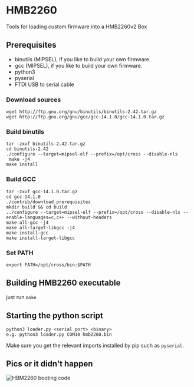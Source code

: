 # HMB2260
Tools for loading custom firmware into a HMB2260v2 Box

## Prerequisites 
- binutils (MIPSEL), if you like to build your own firmware.
- gcc (MIPSEL), if you like to build your own firmware.
- python3
- pyserial
- FTDI USB to serial cable


### Download sources
```
wget http://ftp.gnu.org/gnu/binutils/binutils-2.42.tar.gz
wget http://ftp.gnu.org/gnu/gcc/gcc-14.1.0/gcc-14.1.0.tar.gz
```

### Build binutils
```
tar -zxvf binutils-2.42.tar.gz
cd binutils-2.42
./configure --target=mipsel-elf --prefix=/opt/cross --disable-nls
 make -j4
make install
```

### Build GCC
```
tar -zxvf gcc-14.1.0.tar.gz
cd gcc-14.1.0
./contrib/download_prerequisites
mkdir build && cd build
../configure --target=mipsel-elf --prefix=/opt/cross --disable-nls --enable-languages=c,c++ --without-headers
make all-gcc -j4
make all-target-libgcc -j4
make install-gcc
make install-target-libgcc
```

### Set PATH
```
export PATH=/opt/cross/bin:$PATH
```

## Building HMB2260 executable
just run `make`

## Starting the python script
```
python3 loader.py <serial port> <binary>
e.g. python3 loader.py COM10 hmb2260.bin

````
Make sure you get the relevant imports installed by pip such as `pyserial`.

## Pics or it didn't happen
![HBM2260 booting code](/images/hmb2260.gif)
